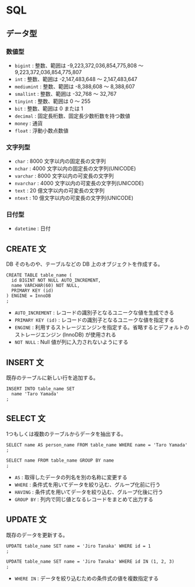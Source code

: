 # SQL

## データ型

### 数値型

- `bigint` : 整数、範囲は -9,223,372,036,854,775,808 ～ 9,223,372,036,854,775,807
- `int` : 整数、範囲は -2,147,483,648 ～ 2,147,483,647
- `mediumint` : 整数、範囲は -8,388,608 ～ 8,388,607
- `smallint` : 整数、範囲は -32,768 ～ 32,767
- `tinyint` : 整数、範囲は 0 ～ 255
- `bit` : 整数、範囲は 0 または 1
- `decimal` : 固定長桁数、固定長少数桁数を持つ数値
- `money` : 通貨
- `float` : 浮動小数点数値

### 文字列型

- `char` : 8000 文字以内の固定長の文字列
- `nchar` : 4000 文字以内の固定長の文字列(UNICODE)
- `varchar` : 8000 文字以内の可変長の文字列
- `nvarchar` : 4000 文字以内の可変長の文字列(UNICODE)
- `text` : 20 億文字以内の可変長の文字列
- `ntext` : 10 億文字以内の可変長の文字列(UNICODE)

### 日付型

- `datetime` : 日付

## CREATE 文

DB そのものや、テーブルなどの DB 上のオブジェクトを作成する。

```
CREATE TABLE table_name (
  id BIGINT NOT NULL AUTO_INCREMENT,
  name VARCHAR(60) NOT NULL,
  PRIMARY KEY (id)
) ENGINE = InnoDB
;
```

- `AUTO_INCREMENT` : レコードの識別子となるユニークな値を生成できる
- `PRIMARY KEY (id)` : レコードの識別子となるユニークな値を指定する
- `ENGINE` : 利用するストレージエンジンを指定する。省略するとデフォルトのストレージエンジン (InnoDB) が使用される
- `NOT NULL` : Null 値が列に入力されないようにする

## INSERT 文

既存のテーブルに新しい行を追加する。

```
INSERT INTO table_name SET
  name 'Taro Yamada'
;
```

## SELECT 文

1つもしくは複数のテーブルからデータを抽出する。

```
SELECT name AS person_name FROM table_name WHERE name = 'Taro Yamada'
;
```

```
SELECT name FROM table_name GROUP BY name
;
```

- `AS` : 取得したデータの列名を別の名称に変更する
- `WHERE` : 条件式を用いてデータを絞り込む、グループ化前に行う
- `HAVING` : 条件式を用いてデータを絞り込む、グループ化後に行う
- `GROUP BY` : 列内で同じ値となるレコードをまとめて出力する

## UPDATE 文

既存のデータを更新する。

```_
UPDATE table_name SET name = 'Jiro Tanaka' WHERE id = 1
;
```

```_
UPDATE table_name SET name = 'Jiro Tanaka' WHERE id IN (1, 2, 3)
;
```

- `WHERE IN` : データを絞り込むための条件式の値を複数指定する
